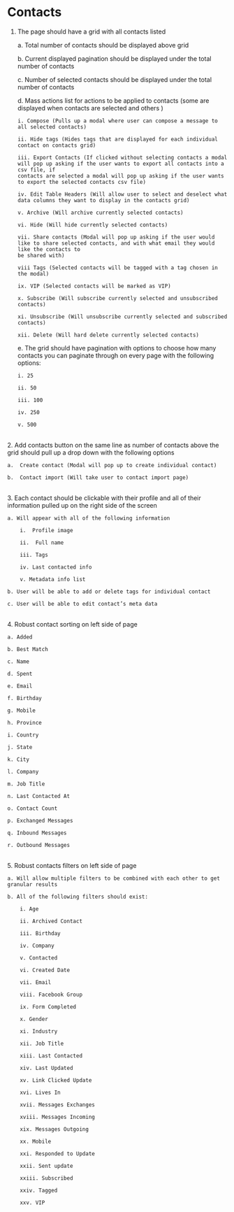 # Contacts
1.  The page should have a grid with all contacts listed

    a. Total number of contacts should be displayed above grid
    
    b. Current displayed pagination should be displayed under the total number of contacts
    
    c. Number of selected contacts should be displayed under the total number of contacts
    
    d. Mass actions list for actions to be applied to contacts (some are displayed when contacts are selected and others )
    
        i. Compose (Pulls up a modal where user can compose a message to all selected contacts)
    
        ii. Hide tags (Hides tags that are displayed for each individual contact on contacts grid)
    
        iii. Export Contacts (If clicked without selecting contacts a modal will pop up asking if the user wants to export all contacts into a csv file, if 
        contacts are selected a modal will pop up asking if the user wants to export the selected contacts csv file)
    
        iv. Edit Table Headers (Will allow user to select and deselect what data columns they want to display in the contacts grid)
    
        v. Archive (Will archive currently selected contacts)
    
        vi. Hide (Will hide currently selected contacts)
    
        vii. Share contacts (Modal will pop up asking if the user would like to share selected contacts, and with what email they would like the contacts to 
        be shared with)
        
        viii Tags (Selected contacts will be tagged with a tag chosen in the modal)
        
        ix. VIP (Selected contacts will be marked as VIP)
        
        x. Subscribe (Will subscribe currently selected and unsubscribed contacts)
        
        xi. Unsubscribe (Will unsubscribe currently selected and subscribed contacts)
        
        xii. Delete (Will hard delete currently selected contacts)
   
    e. The grid should have pagination with options to choose how many contacts you can paginate through on every page with the following options:
   
        i. 25
   
        ii. 50
   
        iii. 100
   
        iv. 250
   
        v. 500

<br>
2. Add contacts button on the same line as number of contacts above the grid should pull up a drop down with the following options
    
    a.  Create contact (Modal will pop up to create individual contact)
    
    b.  Contact import (Will take user to contact import page)

<br>
3.  Each contact should be clickable with their profile and all of their information pulled up on the right side of the screen
    
    a. Will appear with all of the following information
    
        i.  Profile image
    
        ii.  Full name
    
        iii. Tags
    
        iv. Last contacted info
    
        v. Metadata info list
    
    b. User will be able to add or delete tags for individual contact
    
    c. User will be able to edit contact’s meta data
    
<br>
4.  Robust contact sorting on left side of page
    
    a. Added
    
    b. Best Match
    
    c. Name
    
    d. Spent
    
    e. Email
    
    f. Birthday
    
    g. Mobile
    
    h. Province
    
    i. Country
    
    j. State
    
    k. City
    
    l. Company
    
    m. Job Title
    
    n. Last Contacted At
    
    o. Contact Count
    
    p. Exchanged Messages
    
    q. Inbound Messages
    
    r. Outbound Messages
    
<br>
5.  Robust contacts filters on left side of page
    
    a. Will allow multiple filters to be combined with each other to get granular results
    
    b. All of the following filters should exist:
    
        i. Age
    
        ii. Archived Contact
    
        iii. Birthday
    
        iv. Company
    
        v. Contacted
    
        vi. Created Date
    
        vii. Email
    
        viii. Facebook Group
    
        ix. Form Completed
    
        x. Gender
    
        xi. Industry
    
        xii. Job Title 
    
        xiii. Last Contacted
    
        xiv. Last Updated
    
        xv. Link Clicked Update
    
        xvi. Lives In
    
        xvii. Messages Exchanges
     
        xviii. Messages Incoming
    
        xix. Messages Outgoing
    
        xx. Mobile
    
        xxi. Responded to Update
    
        xxii. Sent update
    
        xxiii. Subscribed
    
        xxiv. Tagged
    
        xxv. VIP